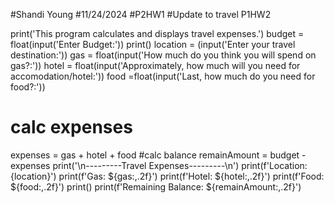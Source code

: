 #Shandi Young
#11/24/2024
#P2HW1
#Update to travel P1HW2


print('This program calculates and displays travel expenses.')
budget = float(input('Enter Budget:'))
print()
location = (input('Enter your travel destination:'))
gas = float(input('How much do you think you will spend on gas?:'))
hotel = float(input('Approximately, how much will you need for accomodation/hotel:'))
food =float(input('Last, how much do you need for food?:'))
# calc expenses
expenses = gas + hotel + food
#calc balance
remainAmount = budget - expenses
print('\n---------Travel Expenses---------\n')
print(f'Location:           {location}')
print(f'Gas:                ${gas:,.2f}')
print(f'Hotel:              ${hotel:,.2f}')
print(f'Food:               ${food:,.2f}')
print()
print(f'Remaining Balance:  ${remainAmount:,.2f}')
